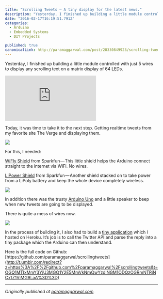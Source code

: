 ```yaml
---
title: "Scrolling Tweets — A tiny display for the latest news."
description: "Yesterday, I finished up building a little module controlled with just 5 wires to display any scrolling text on a matrix display of 64 LEDs. Today, it was time to take it to the next step. Getting…"
date: "2016-02-17T16:19:51.791Z"
categories: 
  - Arduino
  - Embedded Systems
  - DIY Projects

published: true
canonicalLink: http://paramaggarwal.com/post/28330849923/scrolling-tweets-a-tiny-display-for-the-latest
---
```


Yesterday, I finished up building a little module controlled with just 5 wires to display any scrolling text on a matrix display of 64 LEDs.

<Embed src="https://player.vimeo.com/video/46611743" aspectRatio={0.563} />

Today, it was time to take it to the next step. Getting realtime tweets from my favorite site The Verge and displaying them.

![](./asset-1.jpg)

For this, I needed:

[WiFly Shield](http://t.umblr.com/redirect?z=https%3A%2F%2Fwww.sparkfun.com%2Fproducts%2F9954&t=MDY4NjQyOWIzMzlkYmIzNzRlNzEzM2U4ZDk5N2U3NjdkODAwZjQwZCx1Z1ViMG9LaA%3D%3D) from Sparkfun — This little shield helps the Arduino connect straight to the internet via WiFi. No wires.

[LiPower Shield](http://t.umblr.com/redirect?z=https%3A%2F%2Fwww.sparkfun.com%2Fproducts%2F10711&t=OTQ4MWE3MGYwYTNhZjllZTRhZTA0MmY1MjY5NzUyZDRjNzgyOTU5Yix1Z1ViMG9LaA%3D%3D) from Sparkfun — Another shield stacked on to take power from a LiPoly battery and keep the whole device completely wireless.

![](./asset-2.jpg)

In addition there was the trusty [Arduino Uno](http://t.umblr.com/redirect?z=http%3A%2F%2Farduino.cc%2Fen%2FMain%2FArduinoBoardUno%2F&t=YzQzODRhODYzNWFmZjQ1NzVkZDliZjAxOTQ5OWYyOWM4YWJmZDcyNSx1Z1ViMG9LaA%3D%3D) and a little speaker to beep when new tweets are going to be displayed.

There is quite a mess of wires now.

![](./asset-3.jpg)

In the process of building it, I also had to build a [tiny application](http://t.umblr.com/redirect?z=http%3A%2F%2Fsimpletwitter.herokuapp.com&t=ZWU1ZTBkODk2YWYxN2ZjMzMzN2RiODhhODRlNzY1Mjc2NTQ2M2ZhNix1Z1ViMG9LaA%3D%3D) which I hosted on Heroku. It’s job is to call the Twitter API and parse the reply into a tiny package which the Arduino can then understand.

Here is the full code on Github: [https://github.com/paramaggarwal/scrollingtweets](http://t.umblr.com/redirect?z=https%3A%2F%2Fgithub.com%2Fparamaggarwal%2Fscrollingtweets&t=OGQ1MTIxMmY3YjU3MGQ1Y2E5MmVkNmQwYzdiNGM1ODQzOGRmNTRiNCx1Z1ViMG9LaA%3D%3D)

---

_Originally published at_ [_paramaggarwal.com_](http://paramaggarwal.com/post/28330849923/scrolling-tweets-a-tiny-display-for-the-latest)_._

